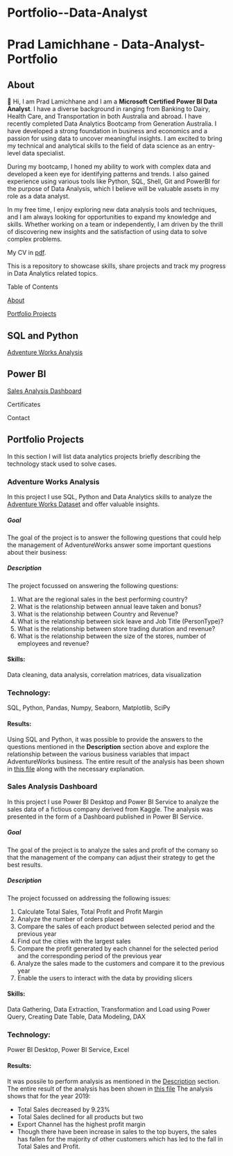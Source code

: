 # Portfolio--Data-Analyst
# **Prad Lamichhane - Data-Analyst-Portfolio**
## **About**
👋 Hi, I am Prad Lamichhane and I am a **Microsoft Certified Power BI Data Analyst**. I have a diverse background in ranging from Banking to Dairy, Health Care, and Transportation in both Australia and abroad. I have recently completed Data Analytics Bootcamp from Generation Australia. I have developed a strong foundation in business and economics and a passion for using data to uncover meaningful insights. I am excited to bring my technical and analytical skills to the field of data science as an entry-level data specialist.

During my bootcamp, I honed my ability to work with complex data and developed a keen eye for identifying patterns and trends. I also gained experience using various tools like Python, SQL, Shell, Git and PowerBI for the purpose of Data Analysis, which I believe will be valuable assets in my role as a data analyst.

In my free time, I enjoy exploring new data analysis tools and techniques, and I am always looking for opportunities to expand my knowledge and skills. Whether working on a team or independently, I am driven by the thrill of discovering new insights and the satisfaction of using data to solve complex problems.

My CV in [pdf](https://github.com/Prad111/Portfolio--Data-Analyst/blob/main/Prad_Resume_github.pdf).

This is a repository to showcase skills, share projects and track my progress in Data Analytics related topics.


Table of Contents

[About](https://github.com/Prad111/Portfolio--Data-Analyst/blob/main/README.md#about)

[Portfolio Projects](https://github.com/Prad111/Portfolio--Data-Analyst/blob/main/README.md#portfolio-projects)

  

  ## **SQL and Python**

[Adventure Works Analysis](https://github.com/Prad111/Portfolio--Data-Analyst/blob/main/README.md#Adventure-Works-Analysis)

  ## **Power BI**

[Sales Analysis Dashboard](https://github.com/Prad111/Portfolio--Data-Analyst/blob/main/README.md#Sales-Analysis-Dashboard)

Certificates

Contact


## **Portfolio Projects**
In this section I will list data analytics projects briefly describing the technology stack used to solve cases.

### **Adventure Works Analysis**
In this project I use SQL, Python and Data Analytics skills to analyze the [Adventure Works Dataset](https://learn.microsoft.com/en-us/sql/samples/adventureworks-install-configure?view=sql-server-ver15&tabs=ssms) and offer valuable insights. 

  ##### **Goal**
  The goal of the project is to answer the following questions that could help the management of AdventureWorks answer some important questions about their business:
      
  ##### **Description**
  The project focussed on answering the following questions:
  1. What are the regional sales in the best performing country?
  2. What is the relationship between annual leave taken and bonus?
  3. What is the relationship between Country and Revenue?
  4. What is the relationship between sick leave and Job Title (PersonType)?
  5. What is the relationship between store trading duration and revenue?
  6. What is the relationship between the size of the stores, number of employees and revenue?
      
  #### **Skills:** 
  Data cleaning, data analysis, correlation matrices, data visualization
      
  ### **Technology:**
  SQL, Python, Pandas, Numpy, Seaborn, Matplotlib, SciPy
      
  #### **Results:**
  Using SQL and Python, it was possible to provide the answers to the questions mentioned in the **Description** section above and explore the relationship between the various business variables that impact AdventureWorks business.
The entire result of the analysis has been shown in [this file](https://github.com/Prad111/Portfolio--Data-Analyst/blob/main/AdventureWorks.ipynb) along with the necessary explanation.
      
      
### **Sales Analysis Dashboard**
In this project I use Power BI Desktop and Power BI Service to analyze the sales data of a fictious company derived from Kaggle. The analysis was presented in the form of a Dashboard published in Power BI Service.  


##### **Goal**
  The goal of the project is to analyze the sales and profit of the comany so that the management of the company can adjust their strategy to get the best results.
      
  ##### **Description**
  The project focussed on addressing the following issues:
  1. Calculate Total Sales, Total Profit and Profit Margin
  2. Analyze the number of orders placed
  3. Compare the sales of each product between selected period and the previous year
  4. Find out the cities with the largest sales
  5. Compare the profit generated by each channel for the selected period and the corresponding period of the previous year
  6. Analyze the sales made to the customers and compare it to the previous year
  7. Enable the users to interact with the data by providing slicers
  #### **Skills:** 
 Data Gathering, Data Extraction, Transformation and Load using Power Query, Creating Date Table, Data Modeling, DAX
      
  ### **Technology:**
  Power BI Desktop, Power BI Service, Excel
      
#### **Results:**
It was possile to perform analysis as mentioned in the [Description](https://github.com/Prad111/Portfolio--Data-Analyst/blob/main/README.md#Sales-Analaysis-Dashboard) section. The entire result of the analysis has been shown in [this file](https://github.com/Prad111/Portfolio--Data-Analyst/blob/main/Sales_Analysis_Portfolio.pbix) The analysis shows that for the year 2019: 
- Total Sales decreased by 9.23%
- Total Sales declined for all products but two
- Export Channel has the highest profit margin
- Though there have been increase in sales to the top buyers, the sales has fallen for the majority of other customers which has led to the fall in Total Sales and Profit.
          
